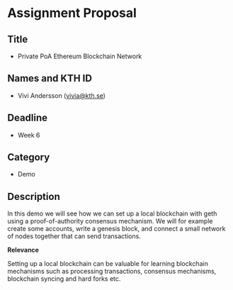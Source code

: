 # Assignment Proposal

## Title

- Private PoA Ethereum Blockchain Network

## Names and KTH ID

- Vivi Andersson (vivia@kth.se)

## Deadline

- Week 6

## Category

- Demo

## Description

In this demo we will see how we can set up a local blockchain with geth using a proof-of-authority consensus mechanism. We will for example create some accounts, write a genesis block, and connect a small network of nodes together that can send transactions.

**Relevance**

Setting up a local blockchain can be valuable for learning blockchain mechanisms such as processing transactions, consensus mechanisms, blockchain syncing and hard forks etc.
